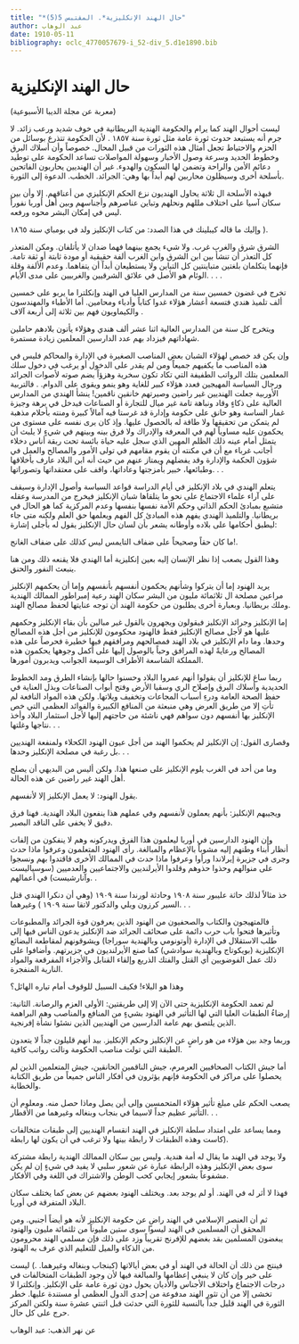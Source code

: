 ```yaml
---
title: "*حال الهند الإنكليزية*. المقتبس 5(5)"
author: عبد الوهاب
date: 1910-05-11
bibliography: oclc_4770057679-i_52-div_5.d1e1890.bib
---
```




#  حال الهند الإنكليزية 


 (معربة عن مجلة  الديبا  الأسبوعية) 

 ليست أحوال الهند كما يرام والحكومة الهندية البريطانية في خوف شديد ورعب زائد. لا جرم أنه يستبعد حدوث ثورة عامة مثل ثورة سنة  ١٨٥٧  . لأن الحكومة تتذرع بوسائل من الحزم والاحتياط تجعل أمثال هذه الثورات من قبيل المحال. خصوصاً وأن أسلاك البرق وخطوط الحديد وسرعة وصول الأخبار وسهولة المواصلات تساعد الحكومة على توطيد دعائم الأمن والراحة وتضمن لها السكون والهدوء. غير أن الهنديين يحاربون الفاتحين بأسلحة أخرى وسيظلون محاربين لهم أبداً بها وهي: الجرائد. الخطب. الدعوة إلى الثورة. 
 
 فبهذه الأسلحة ال  ثلاثة  يحاول الهنديون نزع الحكم الإنكليزي من أعناقهم. إلا وأن بين سكان آسيا على اختلاف مللهم ونحلهم وتباين عناصرهم وأجناسهم وبين أهل أوربا نفوراً ليس في إمكان البشر محوه ورفعه. 

 وإليك ما قاله كيبلينك في هذا الصدد: من كتاب الإنكليز ولد في بومباي سنة  ١٨٦٥  ). 

 الشرق شرق والغرب غرب. ولا شيء يجمع بينهما فهما ضدان لا يأتلفان. ومكن المتعذر كل التعذر أن تنشأ بين ابن الشرق وابن الغرب ألفة حقيقية أو مودة ثابتة أو ثقة تامة. فإنهما يتكلمان بلغتين متباينتين كل التباين ولا يستطيعان أبداً أن يتفاهما. وعدم الألفة وقلة الوئام هو الأصل في علائق الشرقيين والغربيين على مدى الأيام. . . . 

 تخرج في غضون  خمسين  سنة من المدارس العليا في الهند وإنكلترا ما يربو على  خمسين  ألف  تلميذ هندي فتسعة أعشار هؤلاء غدوا كتاباً وأدباء ومحامين. أما الأطباء والمهندسون والكيماويون فهم بين  ثلاثة  إلى  أربعة  آلاف  . 

 ويتخرج كل سنة من المدارس العالية  اثنا  عشر  ألف  هندي وهؤلاء يأتون بلادهم حاملين شهاداتهم فيزداد بهم عدد الدارسين المعلمين زيادة مستمرة. 

 وإن يكن قد خصص لهؤلاء الشبان بعض المناصب الصغيرة في الإدارة والمحاكم فليس في هذه المناصب ما يكفيهم جميعاً ومن لم يقدر على الدخول أو يرغب في دخول سلك المعلمين بتلك الرواتب الطفيفة التي تكاد تكون سخرية وهزؤاً يضم صوته لأصوات الجرائد ورجال السياسة المهيجين فعدد هؤلاء كبير للغاية وهو ينمو ويقوى على الدوام. .   فالتربية الأوربية جعلت الهنديين غير راضين وصيرتهم خانقين ناقمين! ينشأ الهندي من المدارس العالية على ذكاءٍ وقاد ونباهة تامة غير ميال للتجارة أو الصناعات فيدخل في برهة وجيزة غمار الساسة وهو حانق على حكومة وإدارة قد غرستا فيه آمالاً كبيرة ومنته بأحلام مذهبة لم يتمكن من تحقيقها ولا طاقة له بالحصول عليها. وإذ كان يرى نفسه على مستوى من يحكمون عليه مساوياً لهم في المعرفة والإدراك ولا فرق بينه وبينهم في شيءٍ لا يلبث أن يتمثل أمام عينه ذلك الظلم المهين الذي سجل عليه حياة بائسة تحت ربقة أناس دخلاء أجانب غرباء مع أن في مكنته أن يقوم مقامهم   في تولى الأمور والمصالح والعمل في شؤون الحكمة والإدارة وقد يفضلهم ويمتاز عنهم من حيث أنه ابن البلاد عارف بأخلاقها وطبائعها، خبير بأمزجتها وعاداتها، واقف على معتقداتها وتصوراتها. . . 

 يتعلم الهندي في بلاد الإنكليز في أيام الدراسة قواعد السياسة وأصول الإدارة وسيقف على آراء علماء الاجتماع على نحو ما يتلقاها شبان الإنكليز فيخرج من المدرسة وعقله متشبع بمبادئ الحكم الذاتي وحكم الأمة نفسها بنفسها وعدم المركزية كما هو الحال في بريطانيا. والتلميذ الهندي يفهم هذه المبادئ كل الفهم ويعلمها حق العلم ولكنه متى جاء ليطبق أحكامها على بلاده وأوطانه يشعر بأن لسان حال الإنكليز يقول له بأجلى إشارة: 

 ما كان حقاً وصحيحاً على ضفاف التايمس ليس كذلك على ضفاف الغانج!. 

 وهذا القول يصعب إذا نظر الإنسان إليه بعين إنكليزية أما الهندي فلا يقنعه ذلك ومن هنا ينبعث النفور والحنق. 

 يريد الهنود إما أن يتركوا وشأنهم يحكمون أنفسهم بأنفسهم وإما أن يحكمهم الإنكليز مراعين مصلحة ال  ثلاثمائة  مليون من البشر سكان الهند رعية إمبراطور الممالك الهندية وملك بريطانيا. وبعبارة أخرى يطلبون من حكومة الهند أن توجه عنايتها لحفظ مصالح الهند. 

 إما الإنكليز وجرائد الإنكليز فيقولون ويجهرون بالقول غير مبالين بأن بقاء الإنكليز وحكمهم عليها هو لأجل مصالح الإنكليز فقط فالهنود محكومون للإنكليز من أجل هذه المصالح وحدها. وما دام الإنكليز في بلاد الهند فمصالحهم ومرافقهم فيها خطيرة فحرصاً على هذه المصالح ورعايةً لهذه المرافق وحباً بالوصول إليها على أكمل وجوهها يحكمون   هذه المملكة الشاسعة الأطراف الوسيعة الجوانب ويدبرون أمورها. 

 ربما ساغ للإنكليز أن يقولوا أنهم عمروا البلاد وحسنوا حالها بإنشاء الطرق ومد الخطوط الحديدية وأسلاك البرق وإصلاح الري وسقيا الأرض وفتح أبواب الصناعات وبذل العناية في حفظ الصحة العامة ودرءِ أسباب المجاعات وتخفيف ويلاتها. ولكن هذه المواد النافعة لم تأتِ إلا من طريق العرض وهي منبعثة من المنافع الكبيرة والفوائد   العظمى التي خص الإنكليز بها أنفسهم دون سواهم فهي ناشئة من حاجتهم إليها لأجل استثمار البلاد وأخذ نتاجها وغلتها. . . 

 وقصارى القول: إن الإنكليز لم يحكموا الهند من أجل عيون الهنود الكحلاء ولمنفعة الهنديين بل رغبة في مصلحة الإنكليز وحدها. . . 

 وما من  أحد  في الغرب يلوم الإنكليز على صنعها هذا. ولكن أليس من البديهي أن يصلح أهل الهند غير راضين عن هذه الحالة. 

 يقول الهنود: لا يعمل الإنكليز إلا لأنفسهم. 

 ويجيبهم الإنكليز: بأنهم يعملون لأنفسهم وفي عملهم هذا ينفعون البلاد الهندية. فهنا فرق دقيق لا يخفى على الناقد البصير. 

 وإن الهنود الدارسين في أوربا ليعلمون هذا الفرق ويدركونه وهم لا ينفكون من إلفات أنظار أبناء وطنهم إليه مشوباً بالإعظام والمبالغة. رأى الهنود المتعلمون وعرفوا ماذا حدث وجرى في جزيرة إيرلاندا ورأوا وعرفوا ماذا حدث في الممالك الأخرى فاقتدوا بهم ونسجوا على منوالهم وحذوا حذوهم وقلدوا الأيرلنديين والاجتماعيين والعدميين (سوسياليست وآنارشيست) في أعمالهم. . 

 خذ مثالاً لذلك حاثة عليبور سنة  ١٩٠٨  وحادثة لورندا سنة  ١٩٠٩  (وهي أن دنكرا الهندي قتل السير كرزون ويلي والدكتور لاتقا سنة  ١٩٠٩  ) وغيرهما. . . 

 فالمتهيجون والكتاب والصحفيون من الهنود الذين يعرفون قوة الجرائد والمطبوعات وتأثيرها فتحوا باب حرب دائمة على صحائف الجرائد ضد الإنكليز يدعون الناس فيها إلى طلب الاستقلال في الإدارة (أوتونومي وبالهندية سوراجا) ويشوقونهم لمقاطعة البضائع الإنكليزية (بويكوتاج وبالهندية سوادشي) كما صنع الأيرلنديون في جزيرتهم.   وأضافوا على ذلك عمل الفوضويين أي القتل والفتك الذريع وإلقاء القنابل والأجزاء المفرقعة والمواد النارية المنفجرة. 

 وهذا هو البلاء! فكيف السبيل للوقوف أمام تياره الهائل؟ 

 لم تعمد الحكومة الإنكليزية حتى الآن إلا إلى طريقتين: الأولى العزم والرصانة. الثانية: إرضاءُ الطبقات العليا التي لها التأثير في الهنود بشيءٍ من المنافع والمناصب وهم البراهمة الذين يلتصق بهم عامة الدارسين من الهنديين الذين نشئوا نشأة إفرنجية. 
 
 وربما وجد بين هؤلاء من هو راضٍ عن الإنكليز وحكم الإنكليز. بيد أنهم قليلون جداً لا يتعدون الطبقة التي تولت مناصب الحكومة ونالت رواتب كافية. 

 أما جيش الكتاب الصحافيين العرمرم، جيش الناقمين الحانقين، جيش المتعلمين الذين لم يحصلوا على مراكز في الحكومة فإنهم يؤثرون في أفكار الناس جميعاً من طريق الكتابة والخطابة. 

 يصعب الحكم على مبلغ تأثير هؤلاء المتحمسين وإلى أين يصل وماذا حصل منه. ومعلوم أن التأثير عظيم جداً لاسيما في بنجاب وبنغاله وغيرهما من الأقطار. . . 

 ومما يساعد على امتداد سلطة الإنكليز في الهند انقسام الهنديين إلى طبقات متخالفات (كاست وهذه الطبقات لا رابطة بينها ولا ترغب في أن يكون لها رابطة. 

 ولا يوجد في الهند ما يقال له أمة هندية. وليس بين سكان الممالك الهندية رابطة مشتركة سوى بعض الإنكليز وهذه الرابطة عبارة عن شعور سلبي لا يفيد في شيءٍ إن لم يكن مشفوعاً بشعور إيجابي كحب الوطن والاشتراك في اللغة وفي الأفكار. 

 فهذا لا أثر له في الهند. أو لم يوجد بعد. ويختلف الهنود بعضهم عن بعض كما يختلف سكان البلاد المتفرقة في أوربا. 

 ثم أن العنصر الإسلامي في الهند راضٍ عن حكومة الإنكليز لأنه هو أيضاً أجنبي. ومن المحقق أن المسلمين في الهند ليسوا سوى  ستين  مليوناً من  ثلثمائة  مليون والهنود يبغضون المسلمين بقد بغضهم للإفرنج تقريباً وزد على ذلك فإن مسلمي الهند محرومون من الذكاء والميل للتعليم الذي عرف به الهنود. 

 فينتج من ذلك أن الحالة في الهند أو في بعض أيالاتها (كبنجاب وبنغاله وغيرهما. .)   ليست على خير وإن كان لا ينبغي إعظامها والمبالغة فيها لأن وجود الطبقات المتخالفات في درجات الاجتماع واختلاف الأجناس والأديان يحول دون ثورة عامة على الإنكليز. وإنكلترا لا تخشى إلا من أن تثور الهند مدفوعة من  إحدى  الدول العظمى أو مستندة عليها. خطر الثورة في الهند قليل جداً بالنسبة للثورة التي حدثت قبل  اثنتي  عشرة  سنة ولكتن المركز حرج على كل حال. 

 عن نهر الذهب:  عبد الوهاب 
